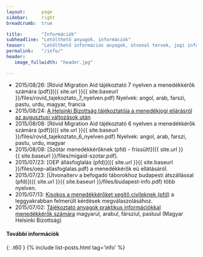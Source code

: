 ```yaml
---
layout:      page
sidebar:     right
breadcrumb:  true

title:       "Információk"
subheadline: "Letölthető anyagok, információk"
teaser:      "Letölthető információs anyagok, útvonal tervek, jogi információk, képek és a mit rólunk írtak"
permalink:   "/info/"
header:
   image_fullwidth: "header.jpg"

---
```

- 2015/08/26: [Rövid Migration Aid tájékoztató 7 nyelven a menedékkérők számára (pdf)]({{ site.url }}{{ site.baseurl }}/files/rovid_tajekoztato_7_nyelven.pdf)  Nyelvek: angol, arab, farszi, pastu, urdu, magyar, francia
- 2015/08/24: [A Helsinki Bizottság tájékoztatója a menedékjogi eljárásról az augusztusi változások után](http://helsinki.hu/uj-tajekoztato-anyag-a-menedekjogi-eljarasrol-az-augusztusi-valtozasok-utan)
- 2015/08/08: [Rövid Migration Aid tájékoztató 6 nyelven a menedékkérők számára (pdf)]({{ site.url }}{{ site.baseurl }}/files/rovid_tajekoztato_6_nyelven.pdf)  Nyelvek: angol, arab, farszi, pastu, urdu, magyar
- 2015/08/08: [Szótár menedékkérőknek (pfd) - frissült!]({{ site.url }}{{ site.baseurl }}/files/migaid-szotar.pdf).
- 2015/07/23: [OEP állásfoglalás (pfd)]({{ site.url }}{{ site.baseurl }}/files/oep-allasfoglalas.pdf) a menedékkérők eü ellátásáról.
- 2015/07/23: [Útvonalterv a befogadó táborokhoz budapesti átszállással (pfd)]({{ site.url }}{{ site.baseurl }}/files/budapest-info.pdf) több nyelven.
- 2015/07/13: [Kisokos a menedékkérőket segítő civileknek (pfd)](http://helsinki.hu/wp-content/uploads/info-segitoknek_FINAL_2.pdf) a leggyakrabban felmerült kérdések megválaszolásához.
- 2015/07/02: [Tájékoztató anyagok praktikus információkkal menedékkérők számára](http://helsinki.hu/uj-informacios-anyag-menekulteknek) magyarul, arabul, fársziul, pastuul (Magyar Helsinki Bizottság)

#### További információk
{: .t60 }
{% include list-posts.html tag='info' %}
